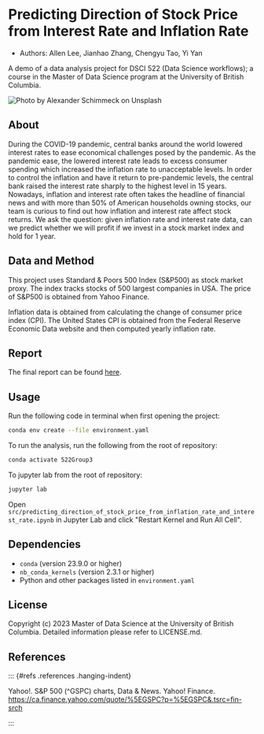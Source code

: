 # Predicting Direction of Stock Price from Interest Rate and Inflation Rate

-   Authors: Allen Lee, Jianhao Zhang, Chengyu Tao, Yi Yan

A demo of a data analysis project for DSCI 522 (Data Science workflows); a course in the Master of Data Science program at the University of British Columbia.

![Photo by Alexander Schimmeck on Unsplash](images/img.jpg)

## About

During the COVID-19 pandemic, central banks around the world lowered interest rates to ease economical challenges posed by the pandemic. As the pandemic ease, the lowered interest rate leads to excess consumer spending which increased the inflation rate to unacceptable levels. In order to control the inflation and have it return to pre-pandemic levels, the central bank raised the interest rate sharply to the highest level in 15 years. Nowadays, inflation and interest rate often takes the headline of financial news and with more than 50% of American households owning stocks, our team is curious to find out how inflation and interest rate affect stock returns. We ask the question: given inflation rate and interest rate data, can we predict whether we will profit if we invest in a stock market index and hold for 1 year.

## Data and Method

This project uses Standard & Poors 500 Index (S&P500) as stock market proxy. The index tracks stocks of 500 largest companies in USA. The price of S&P500 is obtained from Yahoo Finance.

Inflation data is obtained from calculating the change of consumer price index (CPI). The United States CPI is obtained from the Federal Reserve Economic Data website and then computed yearly inflation rate.

## Report

The final report can be found [here](https://ubc-mds.github.io/dsci_522_group_3/src/predicting_direction_of_stock_price_from_inflation_rate_and_interest_rate.html).

## Usage

Run the following code in terminal when first opening the project:

``` bash
conda env create --file environment.yaml
```

To run the analysis, run the following from the root of repository:

``` bash
conda activate 522Group3
```

To jupyter lab from the root of repository:

``` bash
jupyter lab 
```

Open `src/predicting_direction_of_stock_price_from_inflation_rate_and_interest_rate.ipynb` in Jupyter Lab and click "Restart Kernel and Run All Cell".

## Dependencies

-   `conda` (version 23.9.0 or higher)
-   `nb_conda_kernels` (version 2.3.1 or higher)
-   Python and other packages listed in `environment.yaml`

## License

Copyright (c) 2023 Master of Data Science at the University of British Columbia. Detailed information please refer to LICENSE.md.

## References

::: {#refs .references .hanging-indent}
<div>

Yahoo!. S&P 500 (\^GSPC) charts, Data & News. Yahoo! Finance. <https://ca.finance.yahoo.com/quote/%5EGSPC?p=%5EGSPC&.tsrc=fin-srch>

</div>
:::
